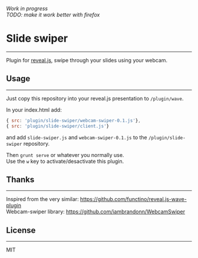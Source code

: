 *Work in progress*  
*TODO: make it work better with firefox*

# Slide swiper
---
Plugin for [reveal.js](https://github.com/hakimel/reveal.js), swipe through your slides using your webcam.


## Usage
---

Just copy this repository into your reveal.js presentation to `/plugin/wave`.

In your index.html add:
```javascript
{ src: 'plugin/slide-swiper/webcam-swiper-0.1.js'},
{ src: 'plugin/slide-swiper/client.js'}
```

and add `slide-swiper.js` and `webcam-swiper-0.1.js` to the `/plugin/slide-swiper` repository.

Then `grunt serve` or whatever you normally use.  
Use the `w` key to activate/desactivate this plugin.


## Thanks
---

Inspired from the very similar: https://github.com/functino/reveal.js-wave-plugin  
Webcam-swiper library: https://github.com/iambrandonn/WebcamSwiper

## License
---

MIT
